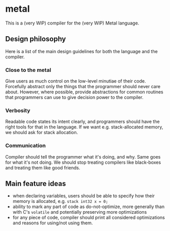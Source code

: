 # metal

This is a (very WIP) compiler for the (very WIP) Metal language.

## Design philosophy
Here is a list of the main design guidelines for both the language and the compiler.

### Close to the **metal**
Give users as much control on the low-level minutiae of their code. Forcefully abstract only the things that the programmer should never care about. However, where possible, provide abstractions for common routines that programmers can use to give decision power to the compiler.

### Verbosity
Readable code states its intent clearly, and programmers should have the right tools for that in the language. If we want e.g. stack-allocated memory, we should ask for stack allocation.

### Communication
Compiler should tell the programmer what it's doing, and why. Same goes for what it's not doing. We should stop treating compilers like black-boxes and treating them like good friends.

## Main feature ideas

- when declaring variables, users should be able to specify how their memory is allocated, e.g. `stack int32 x = 0;`
- ability to mark any part of code as do-not-optimize, more generally than with C's `volatile` and potentially preserving more optimizations
- for any piece of code, compiler should print all considered optimizations and reasons for using/not using them.
